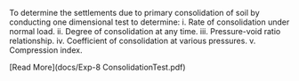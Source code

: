 To determine the settlements due to primary consolidation of soil by conducting one dimensional test to determine:
i. Rate of consolidation under normal load.
ii. Degree of consolidation at any time.
iii. Pressure-void ratio relationship.
iv. Coefficient of consolidation at various pressures.
v. Compression index.


[Read More](docs/Exp-8 ConsolidationTest.pdf)